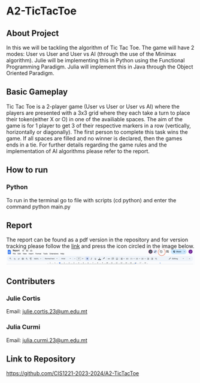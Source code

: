 # A2-TicTacToe

## About Project
In this we will be tackling the algorithm of Tic Tac Toe. The game will have 2 modes: User vs User and User vs AI (through the use of the Minimax algorithm). Julie will be implementing this in Python using the Functional Programming Paradigm. Julia will implement this in Java through the Object Oriented Paradigm.

## Basic Gameplay
Tic Tac Toe is a 2-player game (User vs User or User vs AI) where the players are presented with a 3x3 grid where they each take a turn to place their token(either X or O) in one of the availiable spaces. The aim of the game is for 1 player to get 3 of their respective markers in a row (vertically, horizontally or diagonally). The first person to complete this task wins the game. If all spaces are filled and no winner is declared, then the games ends in a tie.
For further details regarding the game rules and the implementation of AI algorithms please refer to the report.

## How to run
### Python
To run in the terminal go to file with scripts (cd python) and enter the command python main.py

## Report
The report can be found as a pdf version in the repository and for version tracking please follow the [link](https://docs.google.com/document/d/1rGR0t5F5fHsET0BkBVdj8tjegtY1tiEXDEG0xPtlEaI/edit?usp=sharing) and press the icon circled in the image below. ![Alt text](<Screenshot 2024-01-30 at 10.44.16.jpg>)

## Contributers
### Julie Cortis
Email: julie.cortis.23@um.edu.mt
### Julia Curmi
Email: julia.curmi.23@um.edu.mt

## Link to Repository
https://github.com/CIS1221-2023-2024/A2-TicTacToe
